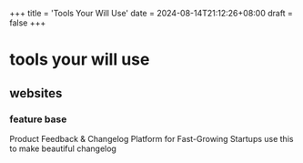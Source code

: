 +++
title = 'Tools Your Will Use'
date = 2024-08-14T21:12:26+08:00
draft = false
+++

# tools your will use

## websites

### feature base
Product Feedback & Changelog Platform for Fast-Growing Startups
use this to make beautiful changelog
